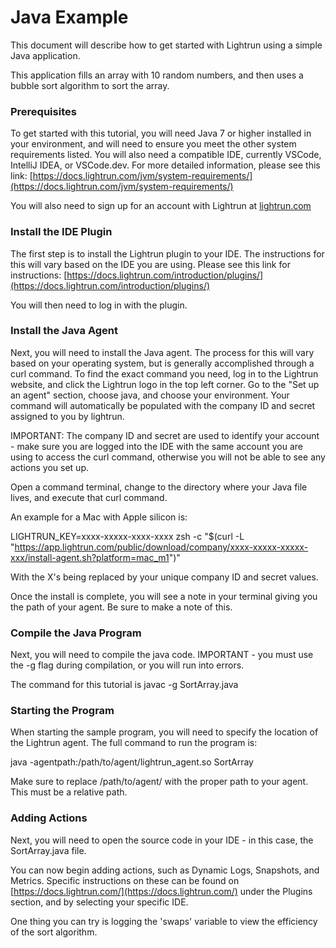 # **Java Example**

This document will describe how to get started with Lightrun using a simple Java application.

This application fills an array with 10 random numbers, and then uses a bubble sort algorithm to sort the array.

### Prerequisites

To get started with this tutorial, you will need Java 7 or higher installed in your environment, and will need to ensure you meet the other system requirements listed. You will also need a compatible IDE, currently VSCode, IntelliJ IDEA, or VSCode.dev. For more detailed information, please see this link: [https://docs.lightrun.com/jvm/system-requirements/](https://docs.lightrun.com/jvm/system-requirements/)

You will also need to sign up for an account with Lightrun at [lightrun.com](http://lightrun.com/)

### Install the IDE Plugin

The first step is to install the Lightrun plugin to your IDE. The instructions for this will vary based on the IDE you are using. Please see this link for instructions: [https://docs.lightrun.com/introduction/plugins/](https://docs.lightrun.com/introduction/plugins/)

You will then need to log in with the plugin.

### Install the Java Agent

Next, you will need to install the Java agent. The process for this will vary based on your operating system, but is generally accomplished through a curl command. To find the exact command you need, log in to the Lightrun website, and click the Lightrun logo in the top left corner. Go to the "Set up an agent" section, choose java, and choose your environment. Your command will automatically be populated with the company ID and secret assigned to you by lightrun.

IMPORTANT: The company ID and secret are used to identify your account - make sure you are logged into the IDE with the same account you are using to access the curl command, otherwise you will not be able to see any actions you set up.

Open a command terminal, change to the directory where your Java file lives, and execute that curl command.

An example for a Mac with Apple silicon is:

LIGHTRUN_KEY=xxxx-xxxxx-xxxx-xxxx zsh -c "$(curl -L "https://app.lightrun.com/public/download/company/xxxx-xxxxx-xxxxx-xxx/install-agent.sh?platform=mac_m1")"

With the X's being replaced by your unique company ID and secret values.

Once the install is complete, you will see a note in your terminal giving you the path of your agent. Be sure to make a note of this.

### Compile the Java Program

Next, you will need to compile the java code. IMPORTANT - you must use the -g flag during compilation, or you will run into errors.

The command for this tutorial is javac -g SortArray.java

### Starting the Program

When starting the sample program, you will need to specify the location of the Lightrun agent. The full command to run the program is:

java -agentpath:/path/to/agent/lightrun_agent.so SortArray

Make sure to replace /path/to/agent/ with the proper path to your agent. This must be a relative path.

### Adding Actions

Next, you will need to open the source code in your IDE - in this case, the SortArray.java file.

You can now begin adding actions, such as Dynamic Logs, Snapshots, and Metrics. Specific instructions on these can be found on [https://docs.lightrun.com/](https://docs.lightrun.com/) under the Plugins section, and by selecting your specific IDE.

One thing you can try is logging the 'swaps' variable to view the efficiency of the sort algorithm.
